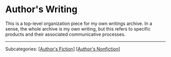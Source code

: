 # Author's Writing

This is a top-level organization piece for my own writings archive.  In a sense, the whole archive is my own writing, but this refers to specific products and their associated communicative processes.

---
Subcategories:
[[Author's Fiction]]
[[Author's Nonfiction]]

[//begin]: # "Autogenerated link references for markdown compatibility"
[Author's Fiction]: authors-fiction.md "Author's Fiction"
[Author's Nonfiction]: authors-nonfiction.md "Author's Nonfiction"
[//end]: # "Autogenerated link references"